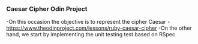 ### Caesar Cipher Odin Project

-On this occasion the objective is to represent the cipher Caesar
-https://www.theodinproject.com/lessons/ruby-caesar-cipher
-On the other hand, we start by implementing the unit testing test based on RSpec
